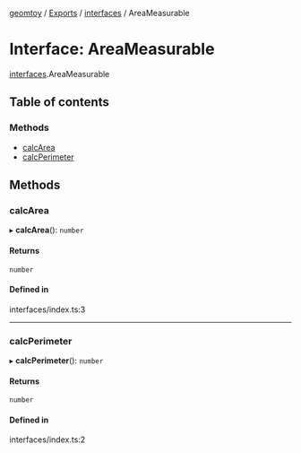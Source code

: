 [geomtoy](../README.md) / [Exports](../modules.md) / [interfaces](../modules/interfaces.md) / AreaMeasurable

# Interface: AreaMeasurable

[interfaces](../modules/interfaces.md).AreaMeasurable

## Table of contents

### Methods

- [calcArea](interfaces.AreaMeasurable.md#calcarea)
- [calcPerimeter](interfaces.AreaMeasurable.md#calcperimeter)

## Methods

### calcArea

▸ **calcArea**(): `number`

#### Returns

`number`

#### Defined in

interfaces/index.ts:3

___

### calcPerimeter

▸ **calcPerimeter**(): `number`

#### Returns

`number`

#### Defined in

interfaces/index.ts:2
